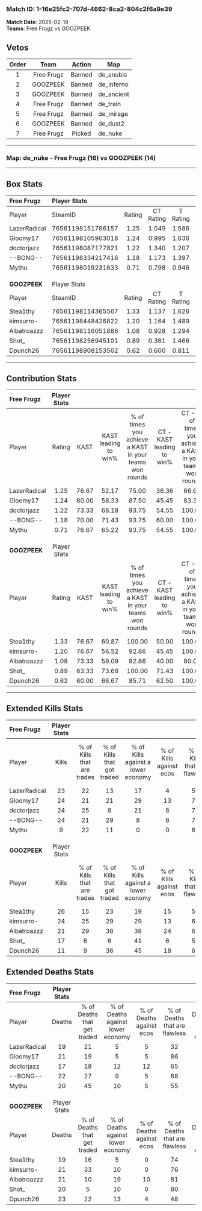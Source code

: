 ### Match ID: 1-16e25fc2-707d-4662-8ca2-804c2f6a9e39  
**Match Date**: 2025-02-19  
**Teams**: Free Frugz vs GOOZPEEK  

## Vetos  

| Order | Team | Action | Map |
| :---: | :--: | :----: | --- |
| 1 | Free Frugz | Banned | de_anubis |
| 2 | GOOZPEEK | Banned | de_inferno |
| 3 | GOOZPEEK | Banned | de_ancient |
| 4 | Free Frugz | Banned | de_train |
| 5 | Free Frugz | Banned | de_mirage |
| 6 | GOOZPEEK | Banned | de_dust2 |
| 7 | Free Frugz | Picked | de_nuke |

---  

### **Map**: de_nuke - Free Frugz (16) vs GOOZPEEK (14)  
---  

## Box Stats  

| **Free Frugz** | Player Stats      |        |           |          |       |      |       |         |        |      |     |
| :- | :- | :-: | :-: | :-: | :-: | :-: | :-: | :-: | :-: | :-: | :-: |
| Player         | SteamID           | Rating | CT Rating | T Rating | KAST  | ADR  | Kills | Assists | Deaths | K/D  | HS% |
| LazerRadical   | 76561198151786157 |  1.25  |   1.049   |  1.586   | 76.67 | 85.4 |  23   |    8    |   19   | 1.21 | 56  |
| Gloomy17       | 76561198105903018 |  1.24  |   0.995   |  1.636   | 80.00 | 80.5 |  24   |    7    |   21   | 1.14 | 25  |
| doctorjazz     | 76561198087177821 |  1.22  |   1.340   |  1.207   | 73.33 | 70.7 |  24   |    2    |   17   | 1.41 | 62  |
| --BONG--       | 76561198334217416 |  1.18  |   1.173   |  1.397   | 70.00 | 88.1 |  24   |    7    |   22   | 1.09 | 41  |
| Mythu          | 76561198019231633 |  0.71  |   0.798   |  0.946   | 76.67 | 51.1 |   9   |    7    |   20   | 0.45 | 55  |
|                |                   |        |           |          |       |      |       |         |        |      |     |
|                |                   |        |           |          |       |      |       |         |        |      |     |
|                |                   |        |           |          |       |      |       |         |        |      |     |
| **GOOZPEEK**   | Player Stats      |        |           |          |       |      |       |         |        |      |     |
| Player         | SteamID           | Rating | CT Rating | T Rating | KAST  | ADR  | Kills | Assists | Deaths | K/D  | HS% |
| Stea1thy       | 76561198114365567 |  1.33  |   1.137   |  1.626   | 76.67 | 83.8 |  26   |    8    |   19   | 1.37 | 50  |
| kimsurro-      | 76561198448426822 |  1.20  |   1.164   |  1.489   | 76.67 | 75.5 |  24   |    6    |   21   | 1.14 | 58  |
| Albatroazzz    | 76561198116051888 |  1.08  |   0.928   |  1.294   | 73.33 | 72.9 |  21   |    4    |   21   | 1.00 | 42  |
| Shot_          | 76561198256945101 |  0.89  |   0.361   |  1.466   | 63.33 | 64.4 |  17   |    8    |   20   | 0.85 | 41  |
| Dpunch26       | 76561198908153562 |  0.62  |   0.600   |  0.811   | 60.00 | 58.0 |  11   |    7    |   23   | 0.48 | 63  |
---  

## Contribution Stats  

| **Free Frugz** | Player Stats |       |                      |                                                        |                           |                                                             |                          |                                                            |
| :- | :-: | :-: | :-: | :-: | :-: | :-: | :-: | :-: |
| Player         |    Rating    | KAST  | KAST leading to win% | % of times you achieve a KAST in your teams won rounds | CT - KAST leading to win% | CT - % of times you achieve a KAST in your teams won rounds | T - KAST leading to win% | T - % of times you achieve a KAST in your teams won rounds |
| LazerRadical   |     1.25     | 76.67 |        52.17         |                         75.00                          |           36.36           |                            66.67                            |          66.67           |                           80.00                            |
| Gloomy17       |     1.24     | 80.00 |        58.33         |                         87.50                          |           45.45           |                            83.33                            |          69.23           |                           90.00                            |
| doctorjazz     |     1.22     | 73.33 |        68.18         |                         93.75                          |           54.55           |                           100.00                            |          81.82           |                           90.00                            |
| --BONG--       |     1.18     | 70.00 |        71.43         |                         93.75                          |           60.00           |                           100.00                            |          81.82           |                           90.00                            |
| Mythu          |     0.71     | 76.67 |        65.22         |                         93.75                          |           54.55           |                           100.00                            |          75.00           |                           90.00                            |
|                |              |       |                      |                                                        |                           |                                                             |                          |                                                            |
|                |              |       |                      |                                                        |                           |                                                             |                          |                                                            |
|                |              |       |                      |                                                        |                           |                                                             |                          |                                                            |
| **GOOZPEEK**   | Player Stats |       |                      |                                                        |                           |                                                             |                          |                                                            |
| Player         |    Rating    | KAST  | KAST leading to win% | % of times you achieve a KAST in your teams won rounds | CT - KAST leading to win% | CT - % of times you achieve a KAST in your teams won rounds | T - KAST leading to win% | T - % of times you achieve a KAST in your teams won rounds |
| Stea1thy       |     1.33     | 76.67 |        60.87         |                         100.00                         |           50.00           |                           100.00                            |          69.23           |                           100.00                           |
| kimsurro-      |     1.20     | 76.67 |        56.52         |                         92.86                          |           45.45           |                           100.00                            |          66.67           |                           88.89                            |
| Albatroazzz    |     1.08     | 73.33 |        59.09         |                         92.86                          |           40.00           |                            80.00                            |          75.00           |                           100.00                           |
| Shot_          |     0.89     | 63.33 |        73.68         |                         100.00                         |           71.43           |                           100.00                            |          75.00           |                           100.00                           |
| Dpunch26       |     0.62     | 60.00 |        66.67         |                         85.71                          |           62.50           |                           100.00                            |          70.00           |                           77.78                            |
---  

## Extended Kills Stats  

| **Free Frugz** | Player Stats |                            |                            |                                    |                         |                              |                                 |                                       |                    |           |
| :- | :-: | :-: | :-: | :-: | :-: | :-: | :-: | :-: | :-: | :-: |
| Player         |    Kills     | % of Kills that are trades | % of Kills that got traded | % of Kills against a lower economy | % of Kills against ecos | % of Kills that are flawless | % of Kills that are close duels | % of Kills that are assisted by flash | Pistol Round Kills | AWP Kills |
| LazerRadical   |      23      |             22             |             13             |                 17                 |            4            |              57              |                9                |                   0                   |         1          |     2     |
| Gloomy17       |      24      |             21             |             21             |                 29                 |           13            |              71              |                4                |                   0                   |         15         |     0     |
| doctorjazz     |      24      |             25             |             8              |                 21                 |            8            |              79              |                0                |                   0                   |         0          |     1     |
| --BONG--       |      24      |             21             |             29             |                 8                  |            8            |              79              |                8                |                   0                   |         0          |     2     |
| Mythu          |      9       |             22             |             11             |                 0                  |            0            |              67              |                0                |                   0                   |         0          |     2     |
|                |              |                            |                            |                                    |                         |                              |                                 |                                       |                    |           |
|                |              |                            |                            |                                    |                         |                              |                                 |                                       |                    |           |
|                |              |                            |                            |                                    |                         |                              |                                 |                                       |                    |           |
| **GOOZPEEK**   | Player Stats |                            |                            |                                    |                         |                              |                                 |                                       |                    |           |
| Player         |    Kills     | % of Kills that are trades | % of Kills that got traded | % of Kills against a lower economy | % of Kills against ecos | % of Kills that are flawless | % of Kills that are close duels | % of Kills that are assisted by flash | Pistol Round Kills | AWP Kills |
| Stea1thy       |      26      |             15             |             23             |                 19                 |           15            |              58              |                0                |                   0                   |         0          |     2     |
| kimsurro-      |      24      |             25             |             29             |                 29                 |           13            |              67              |                4                |                   4                   |         0          |     3     |
| Albatroazzz    |      21      |             29             |             38             |                 38                 |           24            |              62              |                5                |                   0                   |         0          |     0     |
| Shot_          |      17      |             6              |             6              |                 41                 |            6            |              59              |                6                |                   0                   |         11         |     0     |
| Dpunch26       |      11      |             9              |             36             |                 45                 |           18            |              64              |                0                |                   0                   |         1          |     1     |
## Extended Deaths Stats  

| **Free Frugz** | Player Stats |                             |                                   |                          |                               |                            |                           |               |
| :- | :-: | :-: | :-: | :-: | :-: | :-: | :-: | :-: |
| Player         |    Deaths    | % of Deaths that get traded | % of Deaths against lower economy | % of Deaths against ecos | % of Deaths that are flawless | % of Deaths that are close | % of Deaths while blinded | Deaths to AWP |
| LazerRadical   |      19      |             21              |                 5                 |            5             |              32               |             11             |             0             |       3       |
| Gloomy17       |      21      |             19              |                 5                 |            5             |              86               |             0              |             0             |       4       |
| doctorjazz     |      17      |             18              |                12                 |            12            |              65               |             0              |             0             |       0       |
| --BONG--       |      22      |             27              |                 9                 |            5             |              68               |             0              |             5             |       2       |
| Mythu          |      20      |             45              |                10                 |            5             |              55               |             5              |             0             |       3       |
|                |              |                             |                                   |                          |                               |                            |                           |               |
|                |              |                             |                                   |                          |                               |                            |                           |               |
|                |              |                             |                                   |                          |                               |                            |                           |               |
| **GOOZPEEK**   | Player Stats |                             |                                   |                          |                               |                            |                           |               |
| Player         |    Deaths    | % of Deaths that get traded | % of Deaths against lower economy | % of Deaths against ecos | % of Deaths that are flawless | % of Deaths that are close | % of Deaths while blinded | Deaths to AWP |
| Stea1thy       |      19      |             16              |                 5                 |            0             |              74               |             0              |             0             |       5       |
| kimsurro-      |      21      |             33              |                10                 |            0             |              76               |             5              |             0             |       4       |
| Albatroazzz    |      21      |             10              |                19                 |            10            |              81               |             0              |             0             |       3       |
| Shot_          |      20      |              5              |                10                 |            0             |              80               |             5              |             0             |       3       |
| Dpunch26       |      23      |             22              |                13                 |            4             |              48               |             13             |             0             |       1       |
